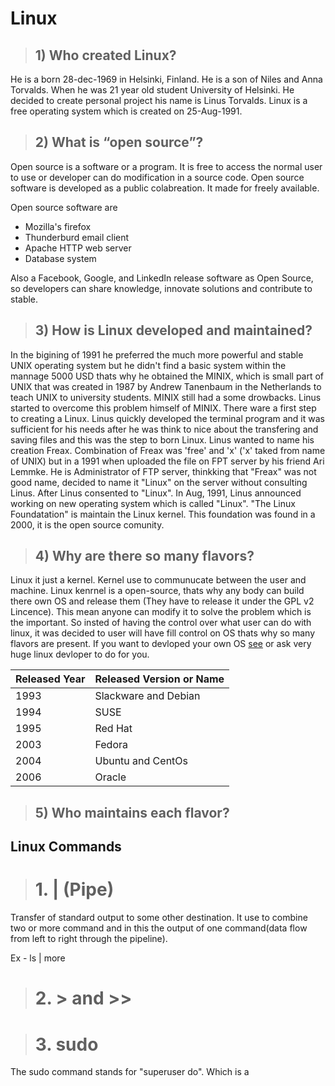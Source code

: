 # Linux

> ## 1) Who created Linux?
He is a born 28-dec-1969 in Helsinki, Finland. He is a son of Niles and Anna Torvalds.
When he was 21 year old student University of Helsinki.
He decided to create personal project his name is Linus Torvalds.
Linux is a free operating system which is created on 25-Aug-1991.

> ## 2) What is “open source”?
Open source is a software or a program. It is free to access the normal user to use or developer can do modification in
a source code. Open source software is developed as a public colabreation. It made for freely available.
  
  Open source software are
  * Mozilla's firefox
  * Thunderburd email client
  * Apache HTTP web server
  * Database system
  
  Also a Facebook, Google, and LinkedIn release software as Open Source, so developers can share knowledge,
  innovate solutions and contribute to stable.

> ## 3) How is Linux developed and maintained?
In the bigining of 1991 he preferred the much more powerful and stable UNIX operating system but he didn't find a basic system 
within the mannage 5000 USD thats why he obtained the MINIX, which is small part of UNIX that was created in 1987 by Andrew 
Tanenbaum in the Netherlands to teach UNIX to university students. MINIX still had a some drowbacks. Linus started to overcome 
this problem himself of MINIX. There ware a first step  to creating a Linux. Linus quickly developed the terminal program 
and it was sufficient for his needs after he was think to nice about the transfering and saving files and this was the step to
born Linux. Linus wanted to name his creation Freax. Combination of Freax was 'free' and 'x' ('x' taked from name of UNIX) but 
in a 1991 when uploaded the file on FPT server by his friend Ari Lemmke. He is Administrator of FTP server, thinkking that 
"Freax" was not good name, decided to name it "Linux" on the server without consulting Linus. After Linus consented to "Linux".
In Aug, 1991, Linus announced working on new operating system which is called "Linux". "The Linux Foundatation" is maintain 
the Linux kernel. This foundation was found in a 2000, it is the open source comunity.

> ## 4) Why are there so many flavors?
Linux it just a kernel. Kernel use to communucate between the user and machine. Linux kenrnel is a open-source, thats
why any body can build there own OS and release them (They have to release it under the GPL v2 Lincence). This mean anyone
can modify it to solve the problem which is the important. So insted of having the control over what user can do with 
linux, it was decided to user will have fill control on OS thats why so many flavors are present. If you want to devloped
your own OS [see]([http://linuxfromscratch.org/lfs/index.html) or ask very huge linux devloper to do for you.

|Released Year | Released Version or Name|
|--------------|-------------------------|
|1993          |Slackware and Debian     |
|1994          |SUSE                     |
|1995          |Red Hat                  |
|2003          |Fedora                   |
|2004          |Ubuntu and CentOs        |
|2006          |Oracle                   |

> ## 5) Who maintains each flavor?


## Linux Commands
> # 1. | (Pipe)
Transfer of standard output to some other destination. It use to combine two or more command and in this the output of one
command(data flow from left to right through the pipeline).

Ex - ls | more


> # 2. > and >>

> # 3. sudo 
The sudo command stands for "superuser do". Which is a
